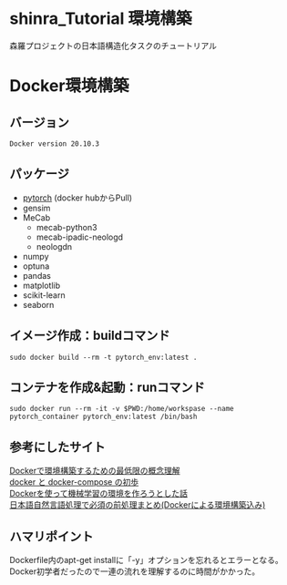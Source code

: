 # shinra_Tutorial 環境構築
森羅プロジェクトの日本語構造化タスクのチュートリアル

# Docker環境構築
## バージョン
``
Docker version 20.10.3
``



## パッケージ
- [pytorch](https://hub.docker.com/r/pytorch/pytorch) (docker hubからPull)
- gensim
- MeCab
  -  mecab-python3
  -  mecab-ipadic-neologd
  -  neologdn
- numpy
- optuna
- pandas
- matplotlib
- scikit-learn
- seaborn

## イメージ作成：buildコマンド
``
sudo docker build --rm -t pytorch_env:latest .
``
## コンテナを作成&起動：runコマンド
``
sudo docker run --rm -it -v $PWD:/home/workspase --name pytorch_container pytorch_env:latest /bin/bash
``

## 参考にしたサイト
[Dockerで環境構築するための最低限の概念理解](https://qiita.com/minato-naka/items/e9cd026747693759800c)  
[docker と docker-compose の初歩](https://qiita.com/hiyuzawa/items/81490020568417d85e86)  
[Dockerを使って機械学習の環境を作ろうとした話](https://qiita.com/penpenta/items/3b7a0f1e27bbab56a95f)  
[日本語自然言語処理で必須の前処理まとめ(Dockerによる環境構築込み)](https://qiita.com/Keyskey/items/9f5f6c414e0f89a4f931)  

## ハマリポイント
Dockerfile内のapt-get installに「-y」オプションを忘れるとエラーとなる。  
Docker初学者だったので一連の流れを理解するのに時間がかかった。

